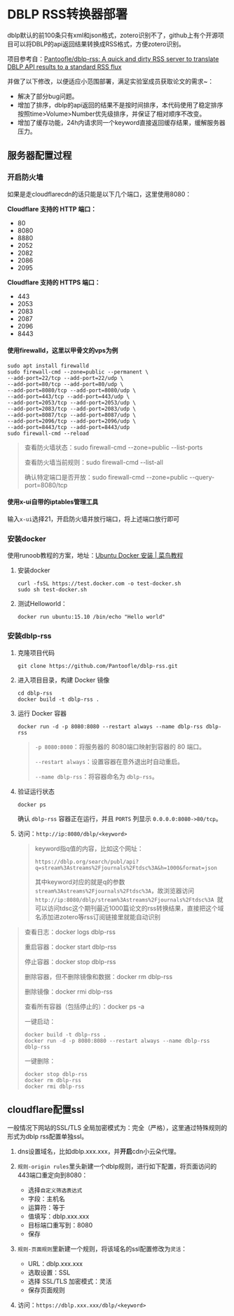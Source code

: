 # DBLP RSS转换器部署

dblp默认的前100条只有xml和json格式，zotero识别不了，github上有个开源项目可以将DBLP的api返回结果转换成RSS格式，方便zotero识别。

项目参考自：[Pantoofle/dblp-rss: A quick and dirty RSS server to translate DBLP API results to a standard RSS flux](https://github.com/Pantoofle/dblp-rss)

并做了以下修改，以便适应小范围部署，满足实验室成员获取论文的需求~：

- 解决了部分bug问题。
- 增加了排序，dblp的api返回的结果不是按时间排序，本代码使用了稳定排序按照time>Volume>Number优先级排序，并保证了相对顺序不改变。
- 增加了缓存功能，24h内请求同一个keyword直接返回缓存结果，缓解服务器压力。

## 服务器配置过程

### 开启防火墙

如果是走cloudflarecdn的话只能是以下几个端口，这里使用8080：

**Cloudflare 支持的 HTTP 端口：**

- 80
- 8080
- 8880
- 2052
- 2082
- 2086
- 2095

**Cloudflare 支持的 HTTPS 端口：**

- 443
- 2053
- 2083
- 2087
- 2096
- 8443

#### 使用firewalld，这里以甲骨文的vps为例

```
sudo apt install firewalld
sudo firewall-cmd --zone=public --permanent \
--add-port=22/tcp --add-port=22/udp \
--add-port=80/tcp --add-port=80/udp \
--add-port=8080/tcp --add-port=8080/udp \
--add-port=443/tcp --add-port=443/udp \
--add-port=2053/tcp --add-port=2053/udp \
--add-port=2083/tcp --add-port=2083/udp \
--add-port=8087/tcp --add-port=8087/udp \
--add-port=2096/tcp --add-port=2096/udp \
--add-port=8443/tcp --add-port=8443/udp
sudo firewall-cmd --reload
```

> 查看防火墙状态：sudo firewall-cmd --zone=public --list-ports
>
> 查看防火墙当前规则：sudo firewall-cmd --list-all
>
> 确认特定端口是否开放：sudo firewall-cmd --zone=public --query-port=8080/tcp

#### 使用x-ui自带的iptables管理工具

输入`x-ui`选择21，开启防火墙并放行端口，将上述端口放行即可



### 安装docker

使用runoob教程的方案，地址：[Ubuntu Docker 安装 | 菜鸟教程](https://www.runoob.com/docker/ubuntu-docker-install.html)

1. 安装docker
   ```
   curl -fsSL https://test.docker.com -o test-docker.sh
   sudo sh test-docker.sh
   ```

2. 测试Helloworld：
   ```
   docker run ubuntu:15.10 /bin/echo "Hello world"
   ```

### 安装dblp-rss

1. 克隆项目代码
   ```
   git clone https://github.com/Pantoofle/dblp-rss.git
   ```

2. 进入项目目录，构建 Docker 镜像
   ```
   cd dblp-rss
   docker build -t dblp-rss .
   ```

3. 运行 Docker 容器
   ```
   docker run -d -p 8080:8080 --restart always --name dblp-rss dblp-rss
   ```

   > `-p 8080:8080`：将服务器的 8080端口映射到容器的 80 端口。
   >
   > `--restart always`：设置容器在意外退出时自动重启。
   >
   > `--name dblp-rss`：将容器命名为 `dblp-rss`。

4. 验证运行状态
   ```
   docker ps
   ```

   确认 `dblp-rss` 容器正在运行，并且 `PORTS` 列显示 `0.0.0.0:8080->80/tcp`。

5. 访问：`http://ip:8080/dblp/<keyword>`

   > keyword指q值的内容，比如这个网址：
   >
   > `https://dblp.org/search/publ/api?q=stream%3Astreams%2Fjournals%2Ftdsc%3A&h=1000&format=json`
   >
   > 其中keyword对应的就是q的参数`stream%3Astreams%2Fjournals%2Ftdsc%3A`，故浏览器访问`http://ip:8080/dblp/stream%3Astreams%2Fjournals%2Ftdsc%3A `就可以访问tdsc这个期刊最近1000篇论文的rss转换结果，直接把这个域名添加进zotero等rss订阅链接里就能自动识别

> 查看日志：docker logs dblp-rss
>
> 重启容器：docker start dblp-rss
>
> 停止容器：docker stop dblp-rss
>
> 删除容器，但不删除镜像和数据：docker rm dblp-rss
>
> 删除镜像：docker rmi dblp-rss
>
> 查看所有容器（包括停止的）：docker ps -a
>
> 一键启动：
>
> ```
> docker build -t dblp-rss .
> docker run -d -p 8080:8080 --restart always --name dblp-rss dblp-rss
> ```
>
> 一键删除：
>
> ```
> docker stop dblp-rss
> docker rm dblp-rss
> docker rmi dblp-rss
> ```



## cloudflare配置ssl

一般情况下网站的SSL/TLS 全局加密模式为：完全（严格），这里通过特殊规则的形式为dblp rss配置单独ssl。

1. dns设置域名，比如dblp.xxx.xxx，并**开启**cdn小云朵代理。
2. `规则-origin rules`里头新建一个dblp规则，进行如下配置，将页面访问的443端口重定向到8080：
   - 选择`自定义筛选表达式`
   - 字段：主机名
   - 运算符：等于
   - 值填写：dblp.xxx.xxx
   - 目标端口重写到：8080
   - 保存

3. `规则-页面规则`里新建一个规则，将该域名的ssl配置修改为`灵活`：
   - URL：dblp.xxx.xxx
   - 选取设置：SSL
   - 选择 SSL/TLS 加密模式：灵活
   - 保存页面规则
4. 访问：`https://dblp.xxx.xxx/dblp/<keyword>`